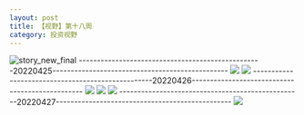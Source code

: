 ```yaml
---
layout: post
title: 【视野】第十八周
category: 投资视野
---
```

![story_new_final](http://rab41f8zg.hd-bkt.clouddn.com/img/story_new_final_0322.png)
--------------------------------------------------20220425------------------------------------------------
![](http://ran7ztk3m.hd-bkt.clouddn.com/img/factors-220425-1.png)
![](http://ran7ztk3m.hd-bkt.clouddn.com/img/long-time-see-220425-1.jpeg)
--------------------------------------------------20220426------------------------------------------------
![](http://ran7ztk3m.hd-bkt.clouddn.com/img/factors-220426-1.png)
![](http://ran7ztk3m.hd-bkt.clouddn.com/img/factors-220426-2.png)
![](http://ran7ztk3m.hd-bkt.clouddn.com/img/factors-220426-3.png)
--------------------------------------------------20220427------------------------------------------------
![](http://ran7ztk3m.hd-bkt.clouddn.com/img/factors-220427-1.png)
  




